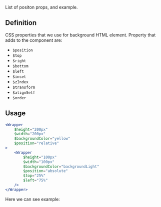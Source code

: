 List of positon props, and example.

## 	Definition

CSS properties that we use for background HTML element.
Property that adds to the component are:

- `$position`
- `$top`
- `$right`
- `$bottom`
- `$left`
- `$inset`
- `$zIndex`
- `$transform`
- `$alignSelf`
- `$order`


## Usage 

```jsx
<Wrapper
	$height="200px"
	$width="200px"
	$backgroundColor="yellow"
	$position="relative"
>
	<Wrapper
		$height="100px"
		$width="100px"
		$backgroundColor="backgroundLight"
		$position="absolute"
		$top="25%"
		$left="75%"
	/>
</Wrapper>
```

Here we can see example:
